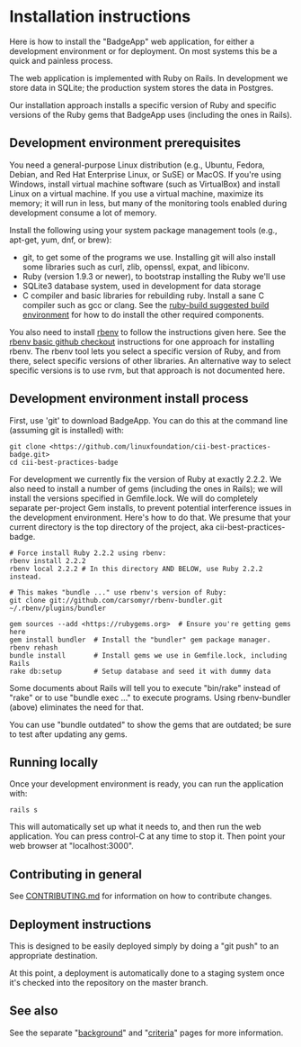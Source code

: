 # Installation instructions

Here is how to install the "BadgeApp" web application, for either a development environment or for deployment.  On most systems this be a quick and painless process.

The web application is implemented with Ruby on Rails.  In development we store data in SQLite; the production system stores the data in Postgres.

Our installation approach installs a specific version of Ruby and specific versions of the Ruby gems that BadgeApp uses (including the ones in Rails).

## Development environment prerequisites

You need a general-purpose Linux distribution (e.g., Ubuntu, Fedora, Debian, and Red Hat Enterprise Linux, or SuSE) or MacOS.   If you're using Windows, install virtual machine software (such as VirtualBox) and install Linux on a virtual machine.  If you use a virtual machine, maximize its memory; it will run in less, but many of the monitoring tools enabled during development consume a lot of memory.

Install the following using your system package management tools (e.g., apt-get, yum, dnf, or brew):

* git, to get some of the programs we use.  Installing git will also install some libraries such as curl, zlib, openssl, expat, and libiconv.
* Ruby (version 1.9.3 or newer), to bootstrap installing the Ruby we'll use
* SQLite3 database system, used in development for data storage
* C compiler and basic libraries for rebuilding ruby. Install a sane C compiler such as gcc or clang.  See the [ruby-build suggested build environment](https://github.com/sstephenson/ruby-build/wiki#suggested-build-environment) for how to do install the other required components.

You also need to install [rbenv](https://github.com/sstephenson/rbenv) to follow the instructions given here.  See the [rbenv basic github checkout](https://github.com/sstephenson/rbenv#basic-github-checkout) instructions for one approach for installing rbenv.  The rbenv tool lets you select a specific version of Ruby, and from there, select specific versions of other libraries.  An alternative way to select specific versions is to use rvm, but that approach is not documented here.


## Development environment install process

First, use 'git' to download BadgeApp.  You can do this at the command line (assuming git is installed) with:

~~~~
git clone <https://github.com/linuxfoundation/cii-best-practices-badge.git>
cd cii-best-practices-badge
~~~~

For development we currently fix the version of Ruby at exactly 2.2.2.  We also need to install a number of gems (including the ones in Rails); we will install the versions specified in Gemfile.lock.  We will do completely separate per-project Gem installs, to prevent potential interference issues in the development environment.  Here's how to do that.  We presume that your current directory is the top directory of the project, aka cii-best-practices-badge.

~~~~
# Force install Ruby 2.2.2 using rbenv:
rbenv install 2.2.2
rbenv local 2.2.2 # In this directory AND BELOW, use Ruby 2.2.2 instead.

# This makes "bundle ..." use rbenv's version of Ruby:
git clone git://github.com/carsomyr/rbenv-bundler.git ~/.rbenv/plugins/bundler

gem sources --add <https://rubygems.org>  # Ensure you're getting gems here
gem install bundler  # Install the "bundler" gem package manager.
rbenv rehash
bundle install       # Install gems we use in Gemfile.lock, including Rails
rake db:setup        # Setup database and seed it with dummy data
~~~~

Some documents about Rails will tell you to execute "bin/rake" instead of "rake" or to use "bundle exec ..." to execute programs.  Using rbenv-bundler (above) eliminates the need for that.

You can use "bundle outdated" to show the gems that are outdated; be sure to test after updating any gems.


## Running locally

Once your development environment is ready, you can run the application with:

~~~~
rails s
~~~~

This will automatically set up what it needs to, and then run the web application.  You can press control-C at any time to stop it.  Then point your web browser at "localhost:3000".


## Contributing in general

See [CONTRIBUTING.md](../CONTRIBUTING.md) for information on how to contribute changes.

## Deployment instructions

This is designed to be easily deployed simply by doing a "git push" to an appropriate destination.

At this point, a deployment is automatically done to a staging system once it's checked into the repository on the master branch.


## See also

See the separate "[background](./background.md)" and "[criteria](./criteria.md)" pages for more information.

